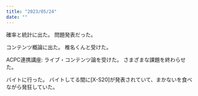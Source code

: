 ```yaml
---
title: "2023/05/24"
date: ""
---
```


確率と統計に出た。
問題発表だった。

コンテンツ概論に出た。
椎名くんと受けた。

ACPC連携講座: ライブ・コンテンツ論を受けた。
さまざまな課題を終わらせた。

バイトに行った。
バイトしてる間に[X-S20]が発表されていて、まかないを食べながら発狂していた。